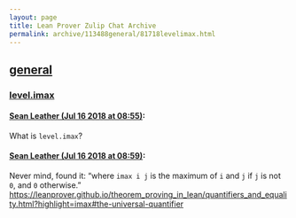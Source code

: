```yaml
---
layout: page
title: Lean Prover Zulip Chat Archive 
permalink: archive/113488general/81718levelimax.html
---
```


## [general](index.html)
### [level.imax](81718levelimax.html)

#### [Sean Leather (Jul 16 2018 at 08:55)](https://leanprover.zulipchat.com/#narrow/stream/113488-general/topic/level.imax/near/129734584):
What is `level.imax`?

#### [Sean Leather (Jul 16 2018 at 08:59)](https://leanprover.zulipchat.com/#narrow/stream/113488-general/topic/level.imax/near/129734691):
Never mind, found it: “where `imax i j` is the maximum of `i` and `j` if `j` is not `0`, and `0` otherwise.”
https://leanprover.github.io/theorem_proving_in_lean/quantifiers_and_equality.html?highlight=imax#the-universal-quantifier

